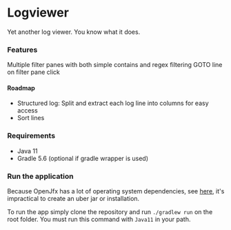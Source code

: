 # Logviewer
Yet another log viewer. You know what it does.

### Features
Multiple filter panes with both simple contains and regex filtering
GOTO line on filter pane click

#### Roadmap
- Structured log: Split and extract each log line into columns for easy access
- Sort lines

### Requirements
- Java 11
- Gradle 5.6 (optional if gradle wrapper is used)

### Run the application

Because OpenJfx has a lot of operating system dependencies, see [here](https://openjfx.io/openjfx-docs), it's 
impractical to create an uber jar or installation.

To run the app simply clone the repository and run `./gradlew run` on the root folder. You must run this command 
with `Java11` in your path. 
